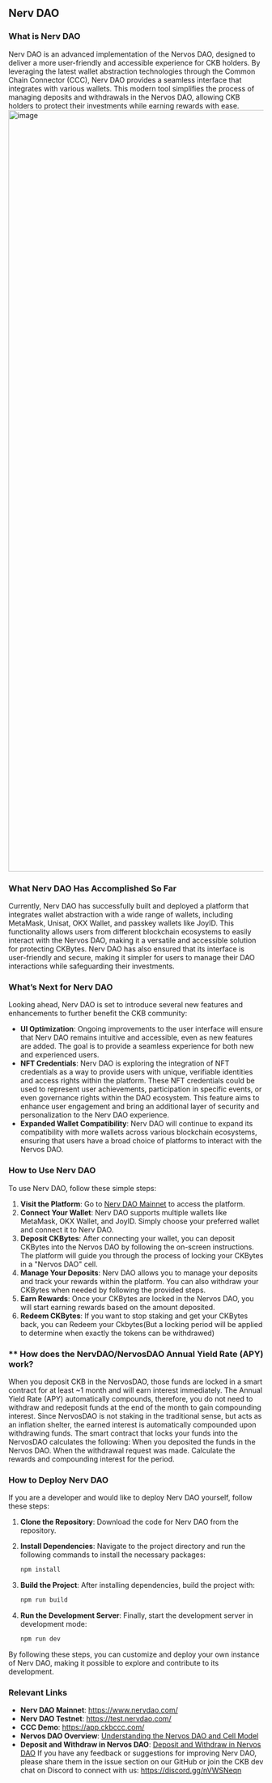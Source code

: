 ## **Nerv DAO**

### **What is Nerv DAO**
Nerv DAO is an advanced implementation of the Nervos DAO, designed to deliver a more user-friendly and accessible experience for CKB holders. By leveraging the latest wallet abstraction technologies through the Common Chain Connector (CCC), Nerv DAO provides a seamless interface that integrates with various wallets. This modern tool simplifies the process of managing deposits and withdrawals in the Nervos DAO, allowing CKB holders to protect their investments while earning rewards with ease.
<img width="1505" alt="image" src="https://github.com/user-attachments/assets/8f64bf2a-0fb6-43c7-92ee-73d77043e9cc">



### **What Nerv DAO Has Accomplished So Far**

Currently, Nerv DAO has successfully built and deployed a platform that integrates wallet abstraction with a wide range of wallets, including MetaMask, Unisat, OKX Wallet, and passkey wallets like JoyID. This functionality allows users from different blockchain ecosystems to easily interact with the Nervos DAO, making it a versatile and accessible solution for protecting CKBytes. Nerv DAO has also ensured that its interface is user-friendly and secure, making it simpler for users to manage their DAO interactions while safeguarding their investments.

### **What’s Next for Nerv DAO**

Looking ahead, Nerv DAO is set to introduce several new features and enhancements to further benefit the CKB community:

- **UI Optimization**: Ongoing improvements to the user interface will ensure that Nerv DAO remains intuitive and accessible, even as new features are added. The goal is to provide a seamless experience for both new and experienced users.
- **NFT Credentials**: Nerv DAO is exploring the integration of NFT credentials as a way to provide users with unique, verifiable identities and access rights within the platform. These NFT credentials could be used to represent user achievements, participation in specific events, or even governance rights within the DAO ecosystem. This feature aims to enhance user engagement and bring an additional layer of security and personalization to the Nerv DAO experience.
- **Expanded Wallet Compatibility**: Nerv DAO will continue to expand its compatibility with more wallets across various blockchain ecosystems, ensuring that users have a broad choice of platforms to interact with the Nervos DAO.

### **How to Use Nerv DAO**

To use Nerv DAO, follow these simple steps:

1. **Visit the Platform**: Go to [Nerv DAO Mainnet](https://www.nervdao.com/) to access the platform.
2. **Connect Your Wallet**: Nerv DAO supports multiple wallets like MetaMask, OKX Wallet, and JoyID. Simply choose your preferred wallet and connect it to Nerv DAO.
3. **Deposit CKBytes**: After connecting your wallet, you can deposit CKBytes into the Nervos DAO by following the on-screen instructions. The platform will guide you through the process of locking your CKBytes in a "Nervos DAO" cell.
4. **Manage Your Deposits**: Nerv DAO allows you to manage your deposits and track your rewards within the platform. You can also withdraw your CKBytes when needed by following the provided steps.
5. **Earn Rewards**: Once your CKBytes are locked in the Nervos DAO, you will start earning rewards based on the amount deposited.
6. **Redeem CKBytes**: If you want to stop staking and get your CKBytes back, you can Redeem your Ckbytes(But a locking period will be applied to determine when exactly the tokens can be withdrawed)


### ** How does the NervDAO/NervosDAO Annual Yield Rate (APY) work?
When you deposit CKB in the NervosDAO, those funds are locked in a smart contract for at least ~1 month and will earn interest immediately.
The Annual Yield Rate (APY) automatically compounds, therefore, you do not need to withdraw and redeposit funds at the end of the month to gain compounding interest.
Since NervosDAO is not staking in the traditional sense, but acts as an inflation shelter, the earned interest is automatically compounded upon withdrawing funds.
The smart contract that locks your funds into the NervosDAO calculates the following:
When you deposited the funds in the Nervos DAO.
When the withdrawal request was made.
Calculate the rewards and compounding interest for the period.


### **How to Deploy Nerv DAO**

If you are a developer and would like to deploy Nerv DAO yourself, follow these steps:

1. **Clone the Repository**: Download the code for Nerv DAO from the repository.
2. **Install Dependencies**: Navigate to the project directory and run the following commands to install the necessary packages:
    
    ```bash
    npm install
    
    ```
    
3. **Build the Project**: After installing dependencies, build the project with:
    
    ```bash
    npm run build
    
    ```
    
4. **Run the Development Server**: Finally, start the development server in development mode:
    
    ```bash
    npm run dev
    
    ```
    

By following these steps, you can customize and deploy your own instance of Nerv DAO, making it possible to explore and contribute to its development.

### **Relevant Links**

- **Nerv DAO Mainnet**: https://www.nervdao.com/
- **Nerv DAO Testnet**: https://test.nervdao.com/
- **CCC Demo**: https://app.ckbccc.com/
- **Nervos DAO Overview**: [Understanding the Nervos DAO and Cell Model](https://medium.com/nervosnetwork/understanding-the-nervos-dao-and-cell-model-d68f38272c24)
- **Deposit and Withdraw in Nervos DAO**: [Deposit and Withdraw in Nervos DAO](https://docs.ckb.dev/docs/rfcs/0023-dao-deposit-withdraw/0023-dao-deposit-withdraw)
If you have any feedback or suggestions for improving Nerv DAO, please share them in the issue section on our GitHub or join the CKB dev chat on Discord to connect with us: https://discord.gg/nVWSNeqn
